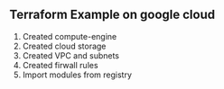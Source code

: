 ## Terraform Example on google cloud
1) Created compute-engine
2) Created cloud storage
3) Created VPC and subnets
4) Created firwall rules
5) Import modules from registry
